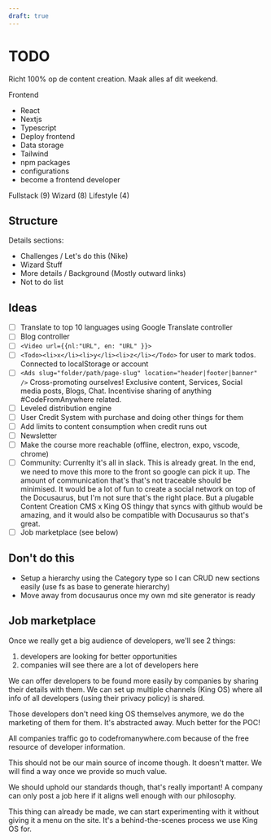 ```yaml
---
draft: true
---
```


# TODO

Richt 100% op de content creation. Maak alles af dit weekend.

Frontend

- React
- Nextjs
- Typescript
- Deploy frontend
- Data storage
- Tailwind
- npm packages
- configurations
- become a frontend developer

Fullstack (9)
Wizard (8)
Lifestyle (4)

## Structure

Details sections:

- Challenges / Let's do this (Nike)
- Wizard Stuff
- More details / Background (Mostly outward links)
- Not to do list

## Ideas

- [ ] Translate to top 10 languages using Google Translate controller
- [ ] Blog controller
- [ ] `<Video url={{nl:"URL", en: "URL" }}>`
- [ ] `<Todo><li>x</li><li>y</li><li>z</li></Todo>` for user to mark todos. Connected to localStorage or account
- [ ] `<Ads slug="folder/path/page-slug" location="header|footer|banner" />` Cross-promoting ourselves! Exclusive content, Services, Social media posts, Blogs, Chat. Incentivise sharing of anything #CodeFromAnywhere related.
- [ ] Leveled distribution engine
- [ ] User Credit System with purchase and doing other things for them
- [ ] Add limits to content consumption when credit runs out
- [ ] Newsletter
- [ ] Make the course more reachable (offline, electron, expo, vscode, chrome)
- [ ] Community: Currenlty it's all in slack. This is already great. In the end, we need to move this more to the front so google can pick it up. The amount of communication that's that's not traceable should be minimised. It would be a lot of fun to create a social network on top of the Docusaurus, but I'm not sure that's the right place. But a plugable Content Creation CMS x King OS thingy that syncs with github would be amazing, and it would also be compatible with Docusaurus so that's great.
- [ ] Job marketplace (see below)

## Don't do this

- Setup a hierarchy using the Category type so I can CRUD new sections easily (use fs as base to generate hierarchy)
- Move away from docusaurus once my own md site generator is ready

## Job marketplace

Once we really get a big audience of developers, we'll see 2 things:

1. developers are looking for better opportunities
2. companies will see there are a lot of developers here

We can offer developers to be found more easily by companies by sharing their details with them. We can set up multiple channels (King OS) where all info of all developers (using their privacy policy) is shared.

Those developers don't need king OS themselves anymore, we do the marketing of them for them. It's abstracted away. Much better for the POC!

All companies traffic go to codefromanywhere.com because of the free resource of developer information.

This should not be our main source of income though. It doesn't matter. We will find a way once we provide so much value.

We should uphold our standards though, that's really important! A company can only post a job here if it aligns well enough with our philosophy.

This thing can already be made, we can start experimenting with it without giving it a menu on the site. It's a behind-the-scenes process we use King OS for.
